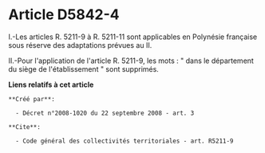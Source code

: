 # Article D5842-4

I.-Les articles R. 5211-9 à R. 5211-11 sont applicables en Polynésie française sous réserve des adaptations prévues au II. 

II.-Pour l'application de l'article R. 5211-9, les mots : " dans le département du siège de l'établissement " sont supprimés.

**Liens relatifs à cet article**

	**Créé par**:

	  - Décret n°2008-1020 du 22 septembre 2008 - art. 3

	**Cite**:

	  - Code général des collectivités territoriales - art. R5211-9
